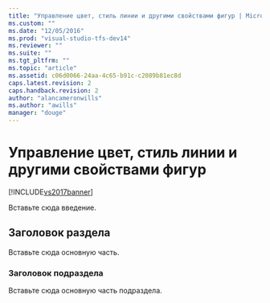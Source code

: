 ```yaml
---
title: "Управление цвет, стиль линии и другими свойствами фигур | Microsoft Docs"
ms.custom: ""
ms.date: "12/05/2016"
ms.prod: "visual-studio-tfs-dev14"
ms.reviewer: ""
ms.suite: ""
ms.tgt_pltfrm: ""
ms.topic: "article"
ms.assetid: c06d0066-24aa-4c65-b91c-c2089b81ec8d
caps.latest.revision: 2
caps.handback.revision: 2
author: "alancameronwills"
ms.author: "awills"
manager: "douge"
---
```

# Управление цвет, стиль линии и другими свойствами фигур
[!INCLUDE[vs2017banner](../code-quality/includes/vs2017banner.md)]

Вставьте сюда введение.  
  
## Заголовок раздела  
 Вставьте сюда основную часть.  
  
### Заголовок подраздела  
 Вставьте сюда основную часть подраздела.